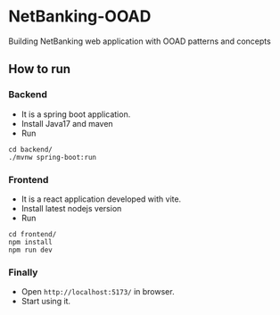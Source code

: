 # NetBanking-OOAD
Building NetBanking web application with OOAD patterns and concepts


## How to run

### Backend

- It is a spring boot application. 
- Install Java17 and maven
- Run
```
cd backend/
./mvnw spring-boot:run
```

### Frontend

- It is a react application developed with vite.
- Install latest nodejs version
- Run
```
cd frontend/
npm install
npm run dev
```

### Finally

- Open `http://localhost:5173/` in browser.
- Start using it.
